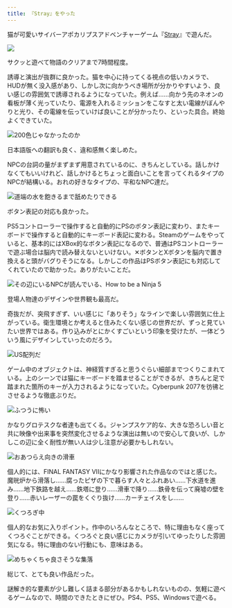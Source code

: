 ```yaml
---
title: 『Stray』をやった
---
```

猫が可愛いサイバーアポカリプスアドベンチャーゲーム『[Stray](https://store.steampowered.com/app/1332010/Stray/?l=japanese)』で遊んだ。

![](https://lh3.googleusercontent.com/docs/ADP-6oFvG4Wo0yHYRSijdL4SKkmZYcYhuldAKWNzRWev2hvh5gztM7-gMb0zeqlRWp_KicBTkkbgxBm-lmf8orwMQ9RLtiE1wlPMeR0AsxGMBs-3a2nRnXKshlFohuGKgYVYw7M-4ymqmNq0k8e6w-IWy0POUVJgHJpJOhO5xVy5EuR3rCCBLthRXOAIv-abzusLZk4ndwCtiJu5dbWWEqWMaxYOh8n9VhwmrRcydQhiSQ7qjbzsT8qgHAo7CAAfsDNcONBo92om_lvysyASBIe2Q1ufDrLrXXUwb08Ujju1NCtwUc6Y_LZgd9Su1DYCOTeXim3cJuZbL_GdISpTYTBOWEJkJE-PhRNfH5-gfeFEeNUj-y8PpSq-ZD4kRg84lnkICXIu5OdumQvyzRsNKUoUB7YCBXOIKV5Nwixhh8QBb-K5vAGITQtfOEzpvtTsupIM4OSGpAIm8nvmk6vJdBeIq-bQ_iiE3HYQ1_BfwKKw7VOfJpW7ns-62gFC19FYfiTXfuH_gqLYG1-nyGLj1qt5t0jHnTdzq2aKllFdYCe9M4g22tiAzEAHlctWPpkU_jM_VgxUd2oKJ6KxPUrgexkvuvoaHIgn6PMLE4BF0frSm_P--1pXOxkA_bLXkqUzyOcsQyl0bO1oNCep8TNJvto3Qz4djVE-_3S3AfFePlnlNyXSrVp4uIRCv357XabrN6bvOEqbvAHMoJIykuTn8iZqo06NY97X3KuPQ-VGgYfS_0JfQIgd9KudGSVfw0q3qcHg5dnP9dcE4Pnl2dyUu2mG9cb0psffgWC31mZaS4aEo0vDqlxdDHrYWNytgHT6HDsAgXTLmsXWDjRC_3cW2ZY64c_SxT5qoGYLovSrQlJpQvFADKTw67vcnChlMi-lSuKXwrl-tZjTKsSIpaOSGiW3nWNG6D77HLGL7ay9VLCgWxVpG0brW-ZuVuojZON7vb0617Uoeet7vF7AvcVJ_nKBXZKFwUNQT2GtOvEYOTo5J7BhD6u747mtClFbySlMGuT1WksUfTcwcsY8s0mcjAs8Ik6MOjwSb8l5z7Y2p4idyFlm122YQ7Gz4mko35fp9tfIYal21RRO6ane8xDV-dst-F6E-0pr2Uz0_tgd-3BdmhyZTJynln-FIDPKh7orzOZh4oSkNNKLY12L5OG4E0X5vWrOfe9TLOatuEa4caEmRjrz-gqPrQGyECy7xDQ5f1kL0kKwNxno9wx7oTXdwVuBRriseFizQNQcbxlu5tfun85UmmezMQ)

サクッと遊べて物語のクリアまで7時間程度。

誘導と演出が抜群に良かった。猫を中心に持ってくる視点の低いカメラで、HUDが無く没入感があり、しかし次に向かうべき場所が分かりやすいよう、良い感じの雰囲気で誘導されるようになっていた。例えば……向かう先のネオンの看板が薄く光っていたり、電源を入れるミッションをこなすと太い電線がぼんやりと光り、その電線を伝っていけば良いことが分かったり、といった具合。終始よくできていた。

![](https://lh3.googleusercontent.com/docs/ADP-6oFvhIZpQJuWfwT6XpN3PfnFkTn4TF5eYXWfzSyaNch10nFwyKL9BqA8chtMUUegXfH1DNdiJDuGeuSMkAvy32dLfSbAeK64wvMuR0ixtAzY8tYcIx9HFv4R5Al-PoIipeOk1QaaYnQNPpapm8mEHLxpWwY7v3OLuw1LwZckFQiGhnOrvmp8k2livCCMTrKAIDlQjvWhjFV8L9y8hooa5waBF0BFCosWT7nEoZx1gtvkQSjIdH162hTTVNMFWtKNfXmwQ46ogtxEcVtdMAZFX0fqTF-VxibZzwvdYgFKqbdD2LilVzcLfGEz53nqnOaJOUYF_Be_I-soP8oghHD7cp80oaVjIlbDgQ0Im5sY654y-mH1qPPH6N1Up2i-U7zL9fm2YxAgQI8d2n0melv63TS9tq5uIhFxZDINtijASSFZ6Hqql2I2RS-jx4dJp2V7VS7dmoAfq7a0yKPWSXM1WRVGUW_M26e7QG-i2bE4y0mvIpNf4wwB8aNdwS9dCC8cHUj1V9DCUkTxQsom6oS6eq6s6r4U_wJgAUmC24Y0SALFumnCCV0EG8ZFuXUnykDxxP4LIGR3iV08i2eDPalXwKWjm6lVGKio01N1DDlyPsevRjikUN_Q4ABCjKmLbXAKYoJuwE5H0BtlJm7GrphC9gu067mGfyHHjhJFTdSxKmfn1xY6PPKS1Jg_F6Y1P_je6-psh8_EMqh9AuTOn0G3kgnCDfRle_UQ3_E-2Wa6-hPjilmPZoOLycB1t1yirnY1JNGRypHrpsTSzDQtLzlTucLIuvb3wzapcsJ6EV3fo-u04nRp5Oc_bmf5JOy7-N7oc8ly0UhVYZRuUGF7dIJinjhRvvv3VgAllxhUQ0tehfUe4t5ZldpBAchmH6d34-lQjvY9xn6lEJxcYP9sUzTCMkPvKuzgKfo9DUkbJBJn-j436U_UvUHVUWtJjAUExZlICD-Fb918GD2ANrWd5GAk5iKSMwXgy8sLMKKEGodnBvBnfrnSjKvAIAtsHydnyiOwAFfv5AVaUBLC_aD4H7uckoh2An6HbnRj0_PvWzkTEf1YflKxTmd1LSJ82NMUKX3sPY4zWy1AX81eqalR1rtOkRANAJmOEImRpZXRgbznScIz-zeB5hOxhr8aQorrN4OGAEUTM0lNMUtyDVlXOrsHqtznopnPERdycLnvcMl-RikaHFNzeGY5DMoPc9cV0CzKJeYJBsc7DuUbvDVM1g2_fem-VQ47oYrbpcR6HZ5vf7upGTGg1A "200色じゃなかったのか")

日本語版への翻訳も良く、違和感無く楽しめた。

NPCの台詞の量がまずまず用意されているのに、きちんとしている。話しかけなくてもいいけれど、話しかけるとちょっと面白いことを言ってくれるタイプのNPCが結構いる。おれの好きなタイプの、平和なNPC達だ。

![](https://lh3.googleusercontent.com/docs/ADP-6oHSSTdBbuLONMv2cbMNEp-fsbXP4FEukQNhQBQfgzPwxQ7QVo93MV_xG8mvZoUICUJ377NRvBeUHu1wasjEXyFONGYkVL5qseoAkoDxIriQu9Njs_58DsasVMw8BZg6-lU2zTiOvbZbx4tFyrFF-pfgAo_VaNgJXsWKAwa2SVrqjcVbfM_42Rxu4pe8OpdLzBNE78dSGZ06OneEIMhf1uzPrQ03HEWbu0GKqSPw6Tshc9M1yyFzxE3BI5Itkw6WGFWrekDsPsrNcuRvdqJhfyPAXMpe1PAvtnNXYgunWXj8bPY0-_uLsviehDF5RjIcXrHv8uFNly7wUhneh0XHmFEHaCnq7G8ZXeGwi6-CQKnGo0z13QRWD_wTSDIc11EBgu0S6jid8d_Oe2yD9RTxgX5mxkXEGcwu3FttQz5baupn3rRKGzr6J4Jajn7eWACph4oE7EXkORa7L0X8GoR-zxG56rqtYQiGboumeZGVkGFrqS2L-_rl3yAFEEItgiq4FpdzjOU4strKrpnC8HVWYmSUtzJ3o8Kli2sNYyz5jM6XXXcXmhmGd_0NGIj_LKSC4rRvGAPNxloZKhsEP7SOZXAdU14EGMYttQPB8VpZJWChquPiz7uYn20d79mgfVbBUe54RaUZDQS4JcDDsEsVxK9HYtZommJugEDfC2GZGqceNXta69ti26GF87cnuztmqpfLkuUWD3eGY0PjeWAx3qWrMc5LD4jXzBU0fLTDdkiOxmLQznK_F4SrE_P0MwskpjQRQT3rXd_1w2wBHltcL0a0iAi8yUgKnchV9ZI7n_9578O-JmkOk4K0ndx_q_1jk3ZicQ68y6Chsg0jIfzBWITloqxcw41_BSfY6-9k78ZywhexwCY-HiJTG4xVVnv0QzVCR5VYYLhsVQETSJKRKCgloWXoueMXh209oZo0q4yeU2Ohu9_zLFkeEU035TQHuuT214DN-mN2BomtobHcgr6-3OJ9U-qwaQGm6N61U5yD6sw2fDh4uYwGmoOEoL-eGQ7IF59-rVeiy4mfZ6jTDa76xQsdEC-b5EJUSYpcTqBZ9TgdfiDDcXMe8wSz9F28Fbj9q-ookdS9ahO27bZ7WZVlFh-Luk76NRM2KgTvu7BFBDLiRDu3SWENCHQOF0e3eG92QI__g7ysPymu86btwT0qWMINmqfBERbzo7srtZesstH_cHboeHaku8wghcTpTiYKMNoPCBs9vt52bsmk-Wc1emWNsBJHmU4lp4JuC4E7EUY1wQ "道端の水を飽きるまで舐めたりできる")

ボタン表記の対応も良かった。

PS5コントローラーで操作すると自動的にPSのボタン表記に変わり、またキーボードで操作すると自動的にキーボード表記に変わる。Steamのゲームをやっていると、基本的にはXBox的なボタン表記になるので、普通はPSコントローラーで遊ぶ場合は脳内で読み替えないといけない。✕ボタンとXボタンを脳内で置き換えると頭がバグりそうになる。しかしこの作品はPSボタン表記にも対応してくれていたので助かった。ありがたいことだ。

![](https://lh3.googleusercontent.com/docs/ADP-6oEM3zrOszDqDA2ayzUzZeuFF2vgWQTz8TLCOlArphJr-2kHiByNbESk5CMz4t2EGuNDyJtsNHAupfK1O_SbLSQElONq3qDw097T997XK5Y-PVG4kLiJKm1OZ7N_SbbOvRENwbYy19WkFQRNdeadiugcFBnAmEkO--o_694JO2G0WT92THjGFQ8IEAsJ7WPCGtNJ_AadlFXg9T0CSYG5V8iJSBwS81UcPodiGptnVDsPEsbaQed7lk1mPPMvyqg4J6R7oVQ5w-oGKrMoWxyIhVCeBjhPH0bZSvYqKJwK7oaJ9mJUZ2A9ybCHjwF5wtArNpLY6rQMOLwzw1SEClY76sLf3lB0GXSamFtjC5oHgUKTwGDkoGVarEASj8FXa-aJXk21o1T5ZQbmWkYNIbPwmtaWPRGOXBt9fs735YfidzTNxicmXRDpOcnB2mH4jSrNyxlgGbBi5bYZqLv18CJhqVKiWgktO69LXjvFZAgKv_YIz5FRlpHG8RtV7v4m0WUxLZC-iAY22Gnm9g-EpTX31WV6k5H4a1zhZyXc47bQOc8flK0yoXw-7QPv8LepV9nD5xOmjvGErl6jIFz0FK54Au-DrfFQbdci09-bxz0hpomdOujxEbEIJT5r-_TE45jMMGID5_TtwWxariSR5MsZp6KyJS3P9bFy6cSdR3EQXCqMsxz5HPTLJZACRGO0Tr56RuTQSaMiDBi47yeXewj9KxVqCKOEvdGBwIpYu5KPcWIpk03cUcjI2hCApLVK2G8q_9wp50StQzsXcZTGJO1vRLOAIqEX3uHfj76hNmw-JjJErkK0UUBqnOIReQLNohVhIOoX7g5pbbF3ocz96SjLvtA_MEijFqox5r4BwzP2KaUoenzx585vBq-RdupWp-pt5lqec8TDH_pWSA_QvAkN4ZZCjIOnGrGqI3FAPfWODKpGv05HJ_VhrXmH4QMyaMKeWh9lAd94jDbO5idiFRj9SLC3evHfX68oEa5yO04HoZIUx7Eko0CN8WsiyuOtArU__vYqRSSdM1aLXxAfV4Fz7Iuxejkw_lYtgKIDZuRdn7oV83yELofqWjyl7oh-BYY1YOnnVCWMGSMg9zyjzfR4y2fWYhJSEnuu9rmWCp3X7PF-B4Et2TqBdywGo0B-PtjpZLLj1NUH3g2jlF60TsylHl-rdtiVUyNi-vreZ56Hdw2kbPaf8LaLTE94TC6Go8-Kj6HCy6K6cgd-UPe_RwQXvM9gKZmRadrLZgtytqC4NfFntZv66Q "その辺にいるNPCが読んでいる、How to be a Ninja 5")

登場人物達のデザインや世界観も最高だ。

奇抜だが、突飛すぎず、いい感じに「ありそう」なラインで楽しい雰囲気に仕上がっている。衛生環境とか考えると住みたくない感じの世界だが、ずっと見ていたい世界ではある。作り込みがとにかくすごいという印象を受けたが、一体どういう風にデザインしていったのだろう。

![](https://lh3.googleusercontent.com/docs/ADP-6oGHwzrn7FOH7dHe0rI-4Agr9ytVx6nq6t2alCMbC_yc6oVfwDBIg6s6HyRvtIOmUW5OZBLIhh4d8rHgKQk4MR0nzRqbVjUlqwaSAoeT6zY7NjaFhEVpJM6FpedBoJKjkSprQhRkbGLKzDR6XXcomjRmzFpu529O4UrqIUSHsbGrknI6wXuujEJYdL55Ih6zIpFyAXsTyj7aI_esbQJrW3RPFedEBeDT5Ms3hWh4xWY0juIHjVRAHOSzeeuPgWpuFCeTm8f85VmC3nVS1A04_cT4Vn2ZaFL97BrgqAvnBhlWXo3XCqGHU3OVNqcmluDZbIzjX1OeMeijXamVEZHFd77zhD6loDYODD-lmcTzAsNTT6ouu28xjsY-qQMDOnGBktZh_c4PvRKpa1ELKwDUcDFxoOqAo3RPUQOZ6PA6Vtz7MjA21wtuHMbKicLjhMDtjQHaZN49e4Rv7YEL8kZEjXdQGpGdy0vm3rWHtkoSbLc3-isc6d9Pu02HxLSgQ239SEWdFF3Q0i1PkdC01W7z-q8TEr6Xu-q7n55h_v4X4DMncCajJncjpGXOUEvnX82P5a9oQzwTuLJ_6LpXHzpqTtw5OV451_f5fwLvDIW-bU7qvYiZclXliP8g-V3V0ZsPq_MKPM2RM57dcyqlApuSvyv_foobvDgjn4m8ZBgpz07ccF20b3t3Lnb1ee-JGq4_QM4bqL6tH97SIl2aRnnb8u7X4x-amrbhEGkkeCglmJ2U-VUEQzmFiUZVtomubwwnJGZJu3zYaznzPylEpjCW4xAN7k00cwDJ5_HcFvOsYgp98FSDwmxYuOJHEYuLakSa5ZpP41UiroGkrwBau_NXRTb4KjN-nwim7nB8h4jtAwgjxGD150GMH3bWIpuRfvccB-HijVj4GAQuMU8PBID6v2rxab5uaHESs9bUXNNFdotS8XKhNY9nqAm2SEdq3K61AwwkNaNs9TKwvkugY_1jnSBjWu30KT7dc6-0sMe6oDiOy8U2_5q1hyw4SSuIxDrkpJ7oAGTulO3c3Q7rhFcLVUs2StudMONKQ7n3vdiz5BlEmqW0vpyeknGpOzOcTJKRlisR9H7o6P7yquxvOa8mr2WiVLZ7yLWVRsv5tjbzws8x7qtf801CTqCVXH1ElAJ2bxtXhjBOQYU3elMhKB85pNwaOku9RU3pGPziprTf5WcqL1xhovSD9JkJvsJ3e8nouquXAx_CrtJynAGPrj6CDXQwN3o5USgLcWlaYfJoT2LHg1rSmw "US配列だ")

ゲーム中のオブジェクトは、神経質すぎると思うぐらい細部までつくりこまれている。上のシーンでは猫にキーボードを踏ませることができるが、きちんと足で踏まれた箇所のキーが入力されるようになっていた。Cyberpunk 2077を彷彿とさせるような徹底ぶりだ。

![](https://lh3.googleusercontent.com/docs/ADP-6oGwwVXinrQBjAEz0SEYg-Drzd_dzbXgMKoHUjY0MeqBLbhjaAlNde3gLnRF4NDcAiVDgGghL9pqXkJLsmk9J6-oykrzaCnroRhfgtf3D5LdGPuPWUxPLsFM8VL1j_Q0Chorofki3hoXNNxII7zCfAi94ZH9DI6g-3mME3ql9q4tY0_XB5r2v5JOow-blyIwnfeVlSA3YjSFgvaRtR6XcjkqH3wCKY8VWlrsU-FHx-W2yhpPZlUGY4AfyMpxbZjmfJLjv7bOeC9YByU8VdyFWRG8-Coa3Wp_q2Fy_Ae1LPgJqzzuJK5f5SdonUl9xXUzixPc5yOkGi3Gj6zmQlhnl4cmjfjwHcE7e4o5wBcs-PdfZwa6lgEVSciZr-aQMdYeGje2MBjkesjF62xKEWN3F4KhLw3QKTsQHWnqoy3ypZlZLx_SRjrz2W7VMRQa3MDtgakLnri_Y29_KiRKoB1KQxI_UhZMWRcpGtMEu4M7QRZV4BJm1A1JN4ePkWuVwJMzKykhMK6q68Yvu2YReA9Pmge1z4HkpBKpk2szutKZMFyD4PEGnorgU9xxhVl6OagYEnb-HeVcnNQ7FSYJoh9V5mcGudpnIiRrDlSEZMq4N1WPEyzlalGjNLXwo3oOCGoCPWavwM_fDBdmxxgEwIdBVoem0uEXwAvDdFcP268I75onbnzJ-Ia0jmb-DRTwdciY0r6f-Hu0X4i3y0GG5AUUmPhH0KzRtyMQSnB2KofYdwtysZKTgGSGzav5IJI_ancLj3LbN7krMWlr1lf33hRNdU3oR6wgiTc_t45ItOlf9SSExkMgHqu6moRRQ2cUy_4YvSpR75jNawbQs2CNuFmy1VR7xZ5yYMxasBw_SxYIq_RukI8XXWO9N_P3t6OHnVaxoHf87MrTjJKE7RKV7XPRgFTj-371k85KyMHLmdsf18jTHOXzFQCmSvqbefTN256f3NkiIjCTkz6_ykbkFknntANtCMexC_TfU9ZSV2YcSUM4qors8hRI-2mcgdGORldxRLjU41JfY0KgSmhBi4p0Z8qpxH-fXRRAlJXrnSk0T8f2zjSb-DJFmA0HxI8oLscsJm7TAOcfJW7TMfJdK9Y4OvCtavvwKPvgoixKy5hiegeWVJCZhE8KhEpXmSq316Z3pO9mzPJG-KzYQo79kV9ACGi2XYBj6K-GPqpqmluPvnkmUq7BQMS1eNewFj_CtEmjWbRCIHOqUsgVmjGXGRPLWYRi0x7QYLFnTv3Qein9DD1fVWFdYg "ふつうに怖い")

かなりグロテスクな者達も出てくる。ジャンプスケア的な、大きな恐ろしい音と共に映像や出来事を突然変化させるような演出は無いので安心して良いが、しかしこの辺に全く耐性が無い人は少し注意が必要かもしれない。

![](https://lh3.googleusercontent.com/docs/ADP-6oFLX9EQMykuvoScIcXJtgIQXKrkAz2TxAoXG_tsZH388G4O9eUOoWtD8S34lM9FfpwCsiouvDKXhh3Q18DgtQWR8fsmfXDff_FQeD4DnaZdGAlFu_19BhuRBW-G_3X8KPuUt9d4mWYLCgLSAdagVcC8jFeaNsvSPD4ARUn3dXbfE13KMXzI6NQmzEqxrD0jll66Brpbt8MRetNztxOLdlKegYCPUX1intMTILlFoiRb-YH2NL4d_p1O9xcx_fuDaVf6Hh82tUM4Qs872XxFrTRZEQYZ-ogqhrlDT5scWLHHXhM4aIjIbNbhzpoPeh0Qf_LulPT3y_P6FXUO0gLV3ynoNtio_UvSweZB71ToPMSXhzprDOUrRhlC2IWDjkzkvVQS5QjKzbNoKaphNX3k-NdC25Mqush1nHOp833TX8rJva03nwGhGOPcUJvOn1gj08hZSPVqPx0-NN-Q13TDbZR2A_QKTQHMGI_cj9GXQnUQr_HCJ9Dkw9njAHlGznrA-y1Xx8t1Wf-VQU7tRHfANtfRsaU7HRMBVzj-RA36iKUGw-p_pZPSxhzRql8voW2Ew2YLpi26wfLPMWPKleooBb4eFrdqNLFwMC0E5cjX26TQH1RLoAjMzU7ybrSp1ZQRBNgldJdzgEbjrv4bx1vcc5-jTvBufylgwlRG2SpSXrUUHzCLkntbkQR_Kgy8_wAucRZGG3bHvI7eU3SqmRFg_ZYUapK_lT9qeBEBrsUL0TwmgUYVsrLiODFILihc65Rqle8rQX1nEVtI7uRMLwRuRyMV1MTyG8rITT0BulI6GTUJtxulS0iQV4ruq9Wjms6VUPWxSBka-GJVLZ36k1HVB-EIqVr1QG2PLffwFolcgK_muNdxYjchzEo7BOBrZPMhgSXqOgxxMBZkKUw3QhsSyIS2_7z1NHL6p25yum5RK24rt-pK_16S8DudJ4uVuLMWNpANE5xDvO8UMBg7Tq4KYR_2EI8DxwQbHMYdgELyvGSugwlSYTpzB6A2usMqvUMmDN8pA9aVwh2M5sPAnIvcL-Wa4nXnrf8TBH-F283VUEoVXTwMOTtGNbkbxyjiZPE3xWY1poN2KS8vCh64IsZ--e4XlxRCUkTZ5bcYpauVK7a_uAXDvbJQaj_HlpeLs0rFd6R-WRB5vXussn8F-LimCR7e0c82UHKwCPgBrQkXvywUZIj252f4plsuXnunvetiqPh20ck64tjiNSB3uIJ_utEac13nB5PXyYxu-MroB71Po45K_Q "おあつらえ向きの滑車")

個人的には、FINAL FANTASY VIIにかなり影響された作品なのではと感じた。魔晄炉から滑落し……腐ったピザの下で暮らす人々とふれあい……下水道を進み……地下鉄路を越え……鉄塔に登り……滑車で降り……鉄骨を伝って廃墟の壁を登り……赤いレーザーの罠をくぐり抜け……カーチェイスをし……

![](https://lh3.googleusercontent.com/docs/ADP-6oG9lHxfJ4OTPUzMIl9uhDK4kJRIHcvHvfNywqQOcKxoS8bfJ6LG4_6I2SVTAwVD5E8uuWtXVUPrcrnMUeNbsWZ5NvtQCuvSQuEA3UPLmU57XMzZAfeYqAVeWNNiGOxYK1GKuYKpBamZvLv80O5tOQfLR6bp4aOVwUdtRVIgHD8vq1sfKZt9Vhnp_Y-mqpTNaEiqBvrhqbd0H6lY0zRZYMZfBa2iAtG4zTIBCHN8f-vFQ5b3ECtmr9IMzsL8lNBUWepg5uyCbGRtEkZZVD38j8NCHVXuqydpqrZd4IB7r-GtDInpNMJ55QrY-qt_vXiitGlx7lg8AcCpU_F6z8cuh2QclXbUl_oeJbA-2AWJZsu6-a0eU4_EFU2yTg-P8mysm3qRNwS3ClSiJBPK_cya4Vi2LJG_cfVlZUVYdmnczSHGK_Z1K_5l7mjXJ049oPvedPNtWGjxLfOclPwugdPqip6-4DRvVLj7pzAa6m3cldffT5EEGsMujUHlnTbO5tECO7bCTvbcTbovx962DpDPQg0dtoMXIe7pO_PnzV1ZLrbCqSAJVgBaqUQ_BVLxbtTFI2ku3V--zi-KNSvZBM6X0Y2PULJfa7CSetL1B8sFGIhOcj7BzIBxr2DzKqJJmu0RulX16ah0SjZ-iFioi2sdE01bfM99WNSKfXhUpHokVCKPsb6yqMG0Z0rm_InRjgwCP9oIklQM_pu-5owTBBRTbCZFGbVGEGX7mfBZU-PNYhUn3TLbnLDYzBcghsDLehhT_lediAwJYztjafw3lB-58HITLxkUf_pNdQyj5fv0hN_SjVv5Xbo9slXk8g2fLKvhWzlj7Jt-dNd19O9M-gJIg0aHEw0mksOuId2OxPwOMNq_JBr_svlrtBTxH5Erk2m1R3BteZBJzUUhheT8K2k3IxWVt96icx6kRpqfDhjeJmgO00jyTzBG8PXtZGQItRbYZcIlwb057fYuTafcGRHgikkX4xkWscYF-zUcnBknd3pEQ5Ho-14ROp80EhVe_joBtgaTPLR8aY4nCRQkAD_nxDImnxE-6nO32wftbcbICWKn4N66m_9XXxgpJkEa8_5iNJhT7cuQo7XeqKy_ms3-AorSuA7MgbZHK_26fxZWqDNUIVesTi-xhiNehPEmog09kjwwwYmdEZK5LryFkH0Tz3BprvTgdZWW0glV_joPdyPyAgbx4ZX1j3OyDectG6vbUBS_PnNZIJpb1WLu4VB-uG9QGzsQ_q40diVVA1NE6_tc4EPajg "くつろぎ中")

個人的なお気に入りポイント。作中のいろんなところで、特に理由もなく座ってくつろぐことができる。くつろぐと良い感じにカメラが引いてゆったりした雰囲気になる。特に理由のない行動にも、意味はある。

![](https://lh3.googleusercontent.com/docs/ADP-6oHw8ocjQLXe3DqfKMmOiEpH5p1I_1UZvus2PUpCDs1sC7K4DauzhdugFhUdG2dOzFcKP19pq9oYmsgGRsicLzbuSQk6YyV7ZEhiit2alvJMpjmdTkas7i0rxjuz7Dd9G-h05nUKb3oDcF3C3jJDW_8Nz9vY1p6MCa7Vy0e_gwIvC1NMQj5pRGmn_rU3c8mg9SLqcuKUb1uLCTU_E5lSe1tufV_9LgWy5DhFJd3cdY4_MlmJVhyKzbcXP2LHIcDU7cc64VnjyTBvxfQh7DzQRTmpScp2HyppB4CCoAuWtvskJjng2j5uZUX23PW_1hrnBUVo-WiDa7DilshoM2NQsPoeVifzkpzRfTx-8V1IcZB0cc2sCJibEXAkMFR0ZUjtdo-jqRh0_6yClal1FKCreSRe9zggW4sy6-rs2vsy0CRb1yqVl_M_C5smysl5T-y2mWP6F1sbUFq8miEEwZIDZddmxu-0MDmEHvd3mjIgFu1eNJfZO5tXoMjOQkzTUYDhqUfn8Coqt9YY5fIoFYbQMzVQsq3p25iFLzGfJ9lLfPNXM1hP_RGZ_BhA2ujYOxqSvnNvR_WDG5hHATwi9clb0nul2ngWL47bQBh_eQ5xuVIhcol9cpDOygdAmkxS_QYCNFWLRu6dcOhxUcmmvfx11r6csuvl8HoeN2Vk6yxXNgVdPQ6AuC50c_N2KmVQ4KNNDmLDIi-6siq70VJxGZlsW4jlj24hobIdhF9DsJ5QwG-LNOlNGfhSjrsdxs33PhE2dLFaEPf5z7AWykM-vrVarbwGMgTEcJPf-crGF7ysrRkIsweDWUmH0OMJPSczYaq5j-m3pmq5IJNmkYaHeVuS9rMnjLr1lgoYzcBUmb-svHLCGRemcl8oRWWHeOS4PziLtvimyf36xYrGmVO-bL20piO5MeUn0dhU5-tNcCc8CROWzMK32qqULgBfmLPOFssbfabfLbK1FecuZLM3JhkODO4Z5RELbWFbNbNHT7LZOCL-hYP1JQrbSYV_3MQpNieDsJYLRsGilN3L1VFYIJYGlFrmI2xzAuxkojLkUlPeZJn3d4JYarZrNifMotBM2l-3MG7sGO8MXpdUC05Av8yT4UaNEuYUe5cZSx8h3zgJAWbo8P5tkW29_BCdle7nD63AHSWmGmtO5zrLHZsj5FTnL3XpvcE7eP5EUO_lj0tEX6WgbTzYGzVr2xMGb0pLBinKve_LFHdNY-syumB8v199Sr3m6Imp5kk_FafBtlzSZizf6qsLOg "めちゃくちゃ良さそうな集落")

総じて、とても良い作品だった。

謎解き的な要素が少し難しく詰まる部分があるかもしれないものの、気軽に遊べるゲームなので、時間のできたときにぜひ。PS4、PS5、Windowsで遊べる。
